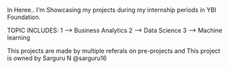 In Heree.. I'm Showcasing my projects during my internship periods in YBI Foundation.

TOPIC INCLUDES: 1 --> Business Analytics 2 --> Data Science 3 --> Machine learning

This projects are made by multiple referals on pre-projects and This project is owned by Sarguru N @sarguru16

